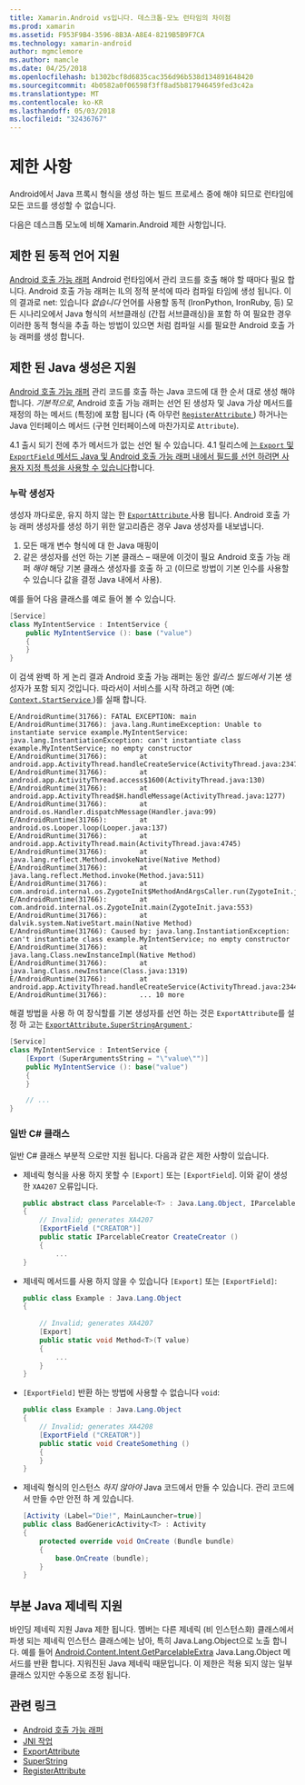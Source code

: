 ```yaml
---
title: Xamarin.Android vs입니다. 데스크톱-모노 런타임의 차이점
ms.prod: xamarin
ms.assetid: F953F9B4-3596-8B3A-A8E4-8219B5B9F7CA
ms.technology: xamarin-android
author: mgmclemore
ms.author: mamcle
ms.date: 04/25/2018
ms.openlocfilehash: b1302bcf8d6835cac356d96b538d134891648420
ms.sourcegitcommit: 4b0582a0f06598f3ff8ad5b817946459fed3c42a
ms.translationtype: MT
ms.contentlocale: ko-KR
ms.lasthandoff: 05/03/2018
ms.locfileid: "32436767"
---
```

# <a name="limitations"></a>제한 사항

Android에서 Java 프록시 형식을 생성 하는 빌드 프로세스 중에 해야 되므로 런타임에 모든 코드를 생성할 수 없습니다.

다음은 데스크톱 모노에 비해 Xamarin.Android 제한 사항입니다.


## <a name="limited-dynamic-language-support"></a>제한 된 동적 언어 지원

 [Android 호출 가능 래퍼](~/android/platform/java-integration/android-callable-wrappers.md) Android 런타임에서 관리 코드를 호출 해야 할 때마다 필요 합니다. Android 호출 가능 래퍼는 IL의 정적 분석에 따라 컴파일 타임에 생성 됩니다. 이의 결과로 net: 있습니다 *없습니다* 언어를 사용할 동적 (IronPython, IronRuby, 등) 모든 시나리오에서 Java 형식의 서브클래싱 (간접 서브클래싱)을 포함 하 여 필요한 경우 이러한 동적 형식을 추출 하는 방법이 있으면 처럼 컴파일 시를 필요한 Android 호출 가능 래퍼를 생성 합니다.


## <a name="limited-java-generation-support"></a>제한 된 Java 생성은 지원

[Android 호출 가능 래퍼](~/android/platform/java-integration/android-callable-wrappers.md) 관리 코드를 호출 하는 Java 코드에 대 한 순서 대로 생성 해야 합니다. *기본적으로*, Android 호출 가능 래퍼는 선언 된 생성자 및 Java 가상 메서드를 재정의 하는 메서드 (특정)에 포함 됩니다 (즉 아무런 [ `RegisterAttribute` ](https://developer.xamarin.com/api/type/Android.Runtime.RegisterAttribute/)) 하거나는 Java 인터페이스 메서드 (구현 인터페이스에 마찬가지로 `Attribute`).
  
4.1 출시 되기 전에 추가 메서드가 없는 선언 될 수 있습니다. 4.1 릴리스에 [는 `Export` 및 `ExportField` 메서드 Java 및 Android 호출 가능 래퍼 내에서 필드를 선언 하려면 사용자 지정 특성을 사용할 수 있습니다](~/android/platform/java-integration/working-with-jni.md)합니다.

### <a name="missing-constructors"></a>누락 생성자

생성자 까다로운, 유지 하지 않는 한 [ `ExportAttribute` ](https://developer.xamarin.com/api/type/Java.Interop.ExportAttribute) 사용 됩니다. Android 호출 가능 래퍼 생성자를 생성 하기 위한 알고리즘은 경우 Java 생성자를 내보냅니다.

1. 모든 매개 변수 형식에 대 한 Java 매핑이
2. 같은 생성자를 선언 하는 기본 클래스 &ndash; 때문에 이것이 필요 Android 호출 가능 래퍼 *해야* 해당 기본 클래스 생성자를 호출 하 고 (이므로 방법이 기본 인수를 사용할 수 있습니다 값을 결정 Java 내에서 사용).

예를 들어 다음 클래스를 예로 들어 볼 수 있습니다.

```csharp
[Service]
class MyIntentService : IntentService {
    public MyIntentService (): base ("value")
    {
    }
}
```

이 검색 완벽 하 게 논리 결과 Android 호출 가능 래퍼는 동안 *릴리스 빌드에서* 기본 생성자가 포함 되지 것입니다. 따라서이 서비스를 시작 하려고 하면 (예: [ `Context.StartService` ](https://developer.xamarin.com/api/member/Android.Content.Context.StartService/p/Android.Content.Intent/))를 실패 합니다.

```shell
E/AndroidRuntime(31766): FATAL EXCEPTION: main
E/AndroidRuntime(31766): java.lang.RuntimeException: Unable to instantiate service example.MyIntentService: java.lang.InstantiationException: can't instantiate class example.MyIntentService; no empty constructor
E/AndroidRuntime(31766):        at android.app.ActivityThread.handleCreateService(ActivityThread.java:2347)
E/AndroidRuntime(31766):        at android.app.ActivityThread.access$1600(ActivityThread.java:130)
E/AndroidRuntime(31766):        at android.app.ActivityThread$H.handleMessage(ActivityThread.java:1277)
E/AndroidRuntime(31766):        at android.os.Handler.dispatchMessage(Handler.java:99)
E/AndroidRuntime(31766):        at android.os.Looper.loop(Looper.java:137)
E/AndroidRuntime(31766):        at android.app.ActivityThread.main(ActivityThread.java:4745)
E/AndroidRuntime(31766):        at java.lang.reflect.Method.invokeNative(Native Method)
E/AndroidRuntime(31766):        at java.lang.reflect.Method.invoke(Method.java:511)
E/AndroidRuntime(31766):        at com.android.internal.os.ZygoteInit$MethodAndArgsCaller.run(ZygoteInit.java:786)
E/AndroidRuntime(31766):        at com.android.internal.os.ZygoteInit.main(ZygoteInit.java:553)
E/AndroidRuntime(31766):        at dalvik.system.NativeStart.main(Native Method)
E/AndroidRuntime(31766): Caused by: java.lang.InstantiationException: can't instantiate class example.MyIntentService; no empty constructor
E/AndroidRuntime(31766):        at java.lang.Class.newInstanceImpl(Native Method)
E/AndroidRuntime(31766):        at java.lang.Class.newInstance(Class.java:1319)
E/AndroidRuntime(31766):        at android.app.ActivityThread.handleCreateService(ActivityThread.java:2344)
E/AndroidRuntime(31766):        ... 10 more
```

해결 방법을 사용 하 여 장식할를 기본 생성자를 선언 하는 것은 `ExportAttribute`를 설정 하 고는 [ `ExportAttribute.SuperStringArgument` ](https://developer.xamarin.com/api/property/Java.Interop.ExportAttribute.SuperArgumentsString/): 

```csharp
[Service]
class MyIntentService : IntentService {
    [Export (SuperArgumentsString = "\"value\"")]
    public MyIntentService (): base("value")
    {
    }

    // ...
}
```


### <a name="generic-c-classes"></a>일반 C# 클래스

일반 C# 클래스 부분적 으로만 지원 됩니다. 다음과 같은 제한 사항이 있습니다.


-   제네릭 형식을 사용 하지 못할 수 `[Export]` 또는 `[ExportField`]. 이와 같이 생성 한 `XA4207` 오류입니다.

    ```csharp
    public abstract class Parcelable<T> : Java.Lang.Object, IParcelable
    {
        // Invalid; generates XA4207
        [ExportField ("CREATOR")]
        public static IParcelableCreator CreateCreator ()
        {
            ...
    }
    ```

-   제네릭 메서드를 사용 하지 않을 수 있습니다 `[Export]` 또는 `[ExportField]`:

    ```csharp
    public class Example : Java.Lang.Object
    {
        
        // Invalid; generates XA4207
        [Export]
        public static void Method<T>(T value)
        {
            ...
        }
    }
    ```

-   `[ExportField]` 반환 하는 방법에 사용할 수 없습니다 `void`:

    ```csharp
    public class Example : Java.Lang.Object
    {
        // Invalid; generates XA4208
        [ExportField ("CREATOR")]
        public static void CreateSomething ()
        {
        }
    }
    ```

-   제네릭 형식의 인스턴스 _하지 않아야_ Java 코드에서 만들 수 있습니다.
    관리 코드에서 만들 수만 안전 하 게 있습니다.

    ```csharp
    [Activity (Label="Die!", MainLauncher=true)]
    public class BadGenericActivity<T> : Activity
    {
        protected override void OnCreate (Bundle bundle)
        {
            base.OnCreate (bundle);
        }
    }
    ```


## <a name="partial-java-generics-support"></a>부분 Java 제네릭 지원

바인딩 제네릭 지원 Java 제한 됩니다. 멤버는 다른 제네릭 (비 인스턴스화) 클래스에서 파생 되는 제네릭 인스턴스 클래스에는 남아, 특히 Java.Lang.Object으로 노출 합니다. 예를 들어 [Android.Content.Intent.GetParcelableExtra](https://developer.xamarin.com/api/member/Android.Content.Intent.GetParcelableExtra/p/System.String/) Java.Lang.Object 메서드를 반환 합니다. 지워진된 Java 제네릭 때문입니다.
이 제한은 적용 되지 않는 일부 클래스 있지만 수동으로 조정 됩니다.


## <a name="related-links"></a>관련 링크

- [Android 호출 가능 래퍼](~/android/platform/java-integration/android-callable-wrappers.md)
- [JNI 작업](~/android/platform/java-integration/working-with-jni.md)
- [ExportAttribute](https://developer.xamarin.com/api/type/Java.Interop.ExportAttribute/)
- [SuperString](https://developer.xamarin.com/api/property/Java.Interop.ExportAttribute.SuperArgumentsString/)
- [RegisterAttribute](https://developer.xamarin.com/api/type/Android.Runtime.RegisterAttribute/)
